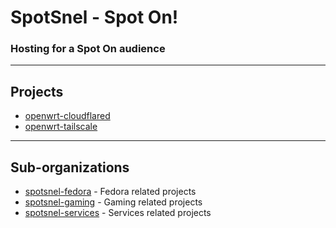 # SpotSnel - Spot On!

### Hosting for a Spot On audience

---


## Projects

  * [openwrt-cloudflared](https://github.com/spotsnel/openwrt-cloudflared)
  * [openwrt-tailscale](https://github.com/spotsnel/openwrt-tailscale)

---


## Sub-organizations

  * [spotsnel-fedora](https://github.com/spotsnel-fedora) - Fedora related projects
  * [spotsnel-gaming](https://github.com/spotsnel-gaming) - Gaming related projects
  * [spotsnel-services](https://github.com/spotsnel-services) - Services related projects
